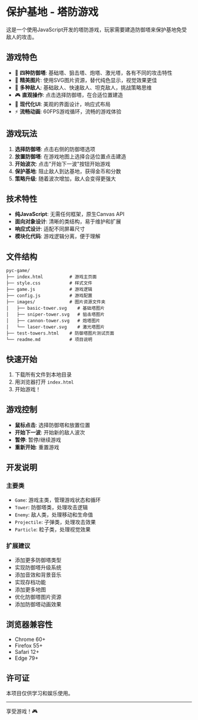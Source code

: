 # 保护基地 - 塔防游戏

这是一个使用JavaScript开发的塔防游戏，玩家需要建造防御塔来保护基地免受敌人的攻击。

## 游戏特色

- 🏰 **四种防御塔**: 基础塔、狙击塔、炮塔、激光塔，各有不同的攻击特性
- 🎨 **精美图片**: 使用SVG图片资源，替代纯色显示，视觉效果更佳
- 👾 **多种敌人**: 基础敌人、快速敌人、坦克敌人，挑战策略思维
- 🎮 **直观操作**: 点击选择防御塔，在合适位置建造
- 🎨 **现代化UI**: 美观的界面设计，响应式布局
- ⚡ **流畅动画**: 60FPS游戏循环，流畅的游戏体验

## 游戏玩法

1. **选择防御塔**: 点击右侧的防御塔选项
2. **放置防御塔**: 在游戏地图上选择合适位置点击建造
3. **开始波次**: 点击"开始下一波"按钮开始游戏
4. **保护基地**: 阻止敌人到达基地，获得金币和分数
5. **策略升级**: 随着波次增加，敌人会变得更强大

## 技术特性

- **纯JavaScript**: 无需任何框架，原生Canvas API
- **面向对象设计**: 清晰的类结构，易于维护和扩展
- **响应式设计**: 适配不同屏幕尺寸
- **模块化代码**: 游戏逻辑分离，便于理解

## 文件结构

```
pyc-game/
├── index.html          # 游戏主页面
├── style.css           # 样式文件
├── game.js             # 游戏逻辑
├── config.js           # 游戏配置
├── images/             # 图片资源文件夹
│   ├── basic-tower.svg    # 基础塔图片
│   ├── sniper-tower.svg   # 狙击塔图片
│   ├── cannon-tower.svg   # 炮塔图片
│   └── laser-tower.svg    # 激光塔图片
├── test-towers.html    # 防御塔图片测试页面
└── readme.md           # 项目说明
```

## 快速开始

1. 下载所有文件到本地目录
2. 用浏览器打开 `index.html`
3. 开始游戏！

## 游戏控制

- **鼠标点击**: 选择防御塔和放置位置
- **开始下一波**: 开始新的敌人波次
- **暂停**: 暂停/继续游戏
- **重新开始**: 重置游戏

## 开发说明

### 主要类

- `Game`: 游戏主类，管理游戏状态和循环
- `Tower`: 防御塔类，处理攻击逻辑
- `Enemy`: 敌人类，处理移动和生命值
- `Projectile`: 子弹类，处理攻击效果
- `Particle`: 粒子类，处理视觉效果

### 扩展建议

- 添加更多防御塔类型
- 实现防御塔升级系统
- 添加音效和背景音乐
- 实现存档功能
- 添加更多地图
- 优化防御塔图片资源
- 添加防御塔动画效果

## 浏览器兼容性

- Chrome 60+
- Firefox 55+
- Safari 12+
- Edge 79+

## 许可证

本项目仅供学习和娱乐使用。

---

享受游戏！🎮